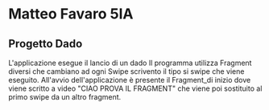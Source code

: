 # Matteo Favaro  5IA 

## Progetto Dado

L'applicazione esegue il lancio di un dado
Il programma utilizza  Fragment diversi che cambiano ad ogni  Swipe scrivento il tipo si swipe che viene eseguito.
All'avvio dell'applicazione è presente il Fragment_di inizio dove viene scritto a video "CIAO PROVA IL FRAGMENT" che viene poi sostituito al primo swipe da un altro fragment.